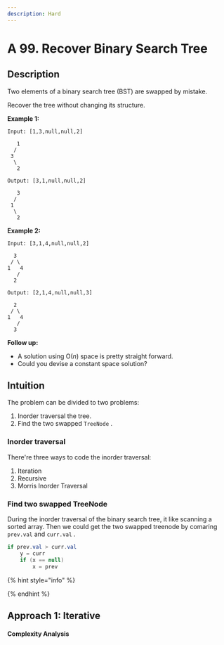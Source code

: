 ```yaml
---
description: Hard
---
```


# A 99. Recover Binary Search  Tree

## Description

Two elements of a binary search tree \(BST\) are swapped by mistake.

Recover the tree without changing its structure.

**Example 1:**

```text
Input: [1,3,null,null,2]

   1
  /
 3
  \
   2

Output: [3,1,null,null,2]

   3
  /
 1
  \
   2
```

**Example 2:**

```text
Input: [3,1,4,null,null,2]

  3
 / \
1   4
   /
  2

Output: [2,1,4,null,null,3]

  2
 / \
1   4
   /
  3
```

**Follow up:**

* A solution using O\(_n_\) space is pretty straight forward.
* Could you devise a constant space solution?

## Intuition

The problem can be divided to two problems:

1. Inorder traversal the tree.
2. Find the two swapped `TreeNode` .

### Inorder traversal

There're three ways to code the inorder traversal:

1. Iteration
2. Recursive
3. Morris Inorder Traversal

### Find two swapped TreeNode

During the inorder traversal of the binary search tree, it like scanning a sorted array. Then we could get the two swapped treenode by comaring `prev.val` and `curr.val` .

```java
if prev.val > curr.val
    y = curr
    if (x == null)
        x = prev
```

{% hint style="info" %}

{% endhint %}

## Approach 1: Iterative

#### Complexity Analysis

